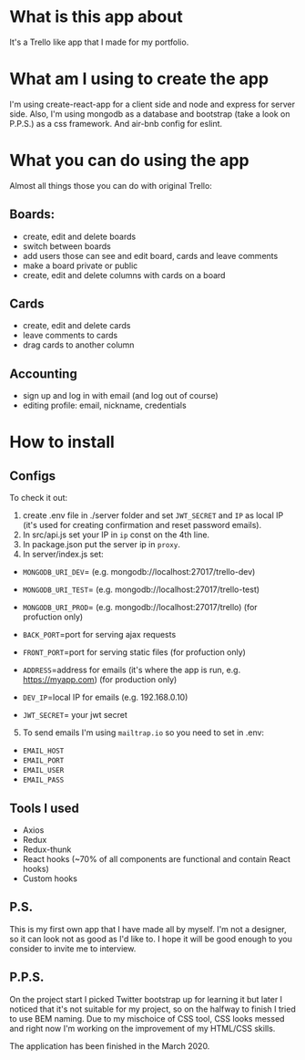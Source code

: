 # What is this app about

It's a Trello like app that I made for my portfolio.

# What am I using to create the app

I'm using create-react-app for a client side and node and express for server side. Also, I'm using mongodb as a database and bootstrap (take a look on P.P.S.) as a css framework. And air-bnb config for eslint.

# What you can do using the app

Almost all things those you can do with original Trello:

## Boards:
 - create, edit and delete boards
 - switch between boards
 - add users those can see and edit board, cards and leave comments
 - make a board private or public
 - create, edit and delete columns with cards on a board

## Cards
 - create, edit and delete cards
 - leave comments to cards
 - drag cards to another column

## Accounting
 - sign up and log in with email (and log out of course)
 - editing profile: email, nickname, credentials

# How to install
## Configs
To check it out:
  1. create .env file in ./server folder and set `JWT_SECRET` and `IP` as local IP (it's used for creating confirmation and reset password emails).
  2. In src/api.js set your IP in `ip` const on the 4th line.
  3. In package.json put the server ip in `proxy`.
  4. In server/index.js set:
  - `MONGODB_URI_DEV`= (e.g. mongodb://localhost:27017/trello-dev)
  - `MONGODB_URI_TEST`= (e.g. mongodb://localhost:27017/trello-test)
  - `MONGODB_URI_PROD`= (e.g. mongodb://localhost:27017/trello) (for profuction only)
  
  - `BACK_PORT`=port for serving ajax requests
  - `FRONT_PORT`=port for serving static files (for profuction only)

  - `ADDRESS`=address for emails (it's where the app is run, e.g. https://myapp.com) (for production only)
  - `DEV_IP`=local IP for emails (e.g. 192.168.0.10)

  - `JWT_SECRET`= your jwt secret

  5. To send emails I'm using `mailtrap.io` so you need to set in .env:
  - `EMAIL_HOST`
  - `EMAIL_PORT`
  - `EMAIL_USER`
  - `EMAIL_PASS`

## Tools I used
 - Axios
 - Redux
 - Redux-thunk
 - React hooks (~70% of all components are functional and contain React hooks)
 - Custom hooks

## P.S.

This is my first own app that I have made all by myself. I'm not a designer, so it can look not as good as I'd like to. I hope it will be good enough to you consider to invite me to interview.

## P.P.S.

On the project start I picked Twitter bootstrap up for learning it but later I noticed that it's not suitable for my project, so on the halfway to finish I tried to use BEM naming. Due to my mischoice of CSS tool, CSS looks messed and right now I'm working on the improvement of my HTML/CSS skills.


The application has been finished in the March 2020.